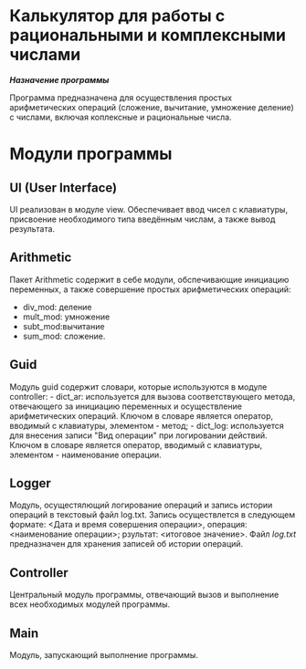 # Калькулятор для работы с рациональными и комплексными числами

***Назначение программы***

Программа предназначена для осуществления простых арифметических операций (сложение, вычитание, умножение деление) с числами, включая коплексные и рациональные числа.

# Модули программы

## UI (User Interface)

UI реализован в модуле view. Обеспечивает ввод чисел с клавиатуры, присвоение необходимого типа введённым числам, а также вывод результата.


## Arithmetic

Пакет Arithmetic содержит в себе модули, обспечивающие инициацию переменных, а также совершение простых арифметических операций:
- div_mod: деление
- mult_mod: умножение
- subt_mod:вычитание
- sum_mod: сложение.


## Guid

Модуль guid содержит словари, которые используются в модуле controller:
    - dict_ar: используется для вызова соответствующего метода, отвечающего за инициацию переменных и осуществление арифметических операций. Ключом в словаре является оператор, вводимый с клавиатуры, элементом - метод;
    - dict_log: используется для внесения записи "Вид операции" при логировании действий. Ключом в словаре является оператор, вводимый с клавиатуры, элементом - наименование операции.


## Logger

Модуль, осущестялющий логирование операций и запись истории операций в текстовый файл log.txt. Запись осуществлется в следующем формате:
<Дата и время совершения операции>, операция: <наименование операции>; рзультат: <итоговое значение>.
Файл *log.txt* предназначен для хранения записей об истории операций.


## Controller

Центральный модуль программы, отвечающий вызов и выполнение всех необходимых модулей программы.

## Main

Модуль, запускающий выполнение программы.